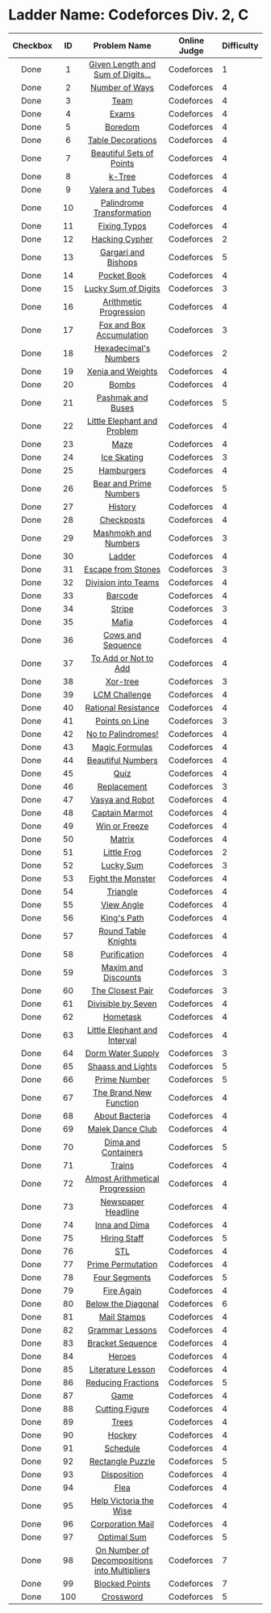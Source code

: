 # Ladder Name: Codeforces Div. 2, C

| Checkbox | ID  | Problem Name | Online Judge | Difficulty |
|---|:---:|:---:|---|---|
|<img src="https://a2oj.thao.pw/?handle=T--&url=http%3A//codeforces.com/problemset/problem/489/C" width="13px"/> Done|1|[Given Length and Sum of Digits...](http://codeforces.com/problemset/problem/489/C)|Codeforces|1|
|<img src="https://a2oj.thao.pw/?handle=T--&url=http%3A//codeforces.com/problemset/problem/466/C" width="13px"/> Done|2|[Number of Ways](http://codeforces.com/problemset/problem/466/C)|Codeforces|4|
|<img src="https://a2oj.thao.pw/?handle=T--&url=http%3A//codeforces.com/problemset/problem/401/C" width="13px"/> Done|3|[Team](http://codeforces.com/problemset/problem/401/C)|Codeforces|4|
|<img src="https://a2oj.thao.pw/?handle=T--&url=http%3A//codeforces.com/problemset/problem/479/C" width="13px"/> Done|4|[Exams](http://codeforces.com/problemset/problem/479/C)|Codeforces|4|
|<img src="https://a2oj.thao.pw/?handle=T--&url=http%3A//codeforces.com/problemset/problem/455/A" width="13px"/> Done|5|[Boredom](http://codeforces.com/problemset/problem/455/A)|Codeforces|4|
|<img src="https://a2oj.thao.pw/?handle=T--&url=http%3A//codeforces.com/problemset/problem/478/C" width="13px"/> Done|6|[Table Decorations](http://codeforces.com/problemset/problem/478/C)|Codeforces|4|
|<img src="https://a2oj.thao.pw/?handle=T--&url=http%3A//codeforces.com/problemset/problem/268/C" width="13px"/> Done|7|[Beautiful Sets of Points](http://codeforces.com/problemset/problem/268/C)|Codeforces|4|
|<img src="https://a2oj.thao.pw/?handle=T--&url=http%3A//codeforces.com/problemset/problem/431/C" width="13px"/> Done|8|[k-Tree](http://codeforces.com/problemset/problem/431/C)|Codeforces|4|
|<img src="https://a2oj.thao.pw/?handle=T--&url=http%3A//codeforces.com/problemset/problem/441/C" width="13px"/> Done|9|[Valera and Tubes ](http://codeforces.com/problemset/problem/441/C)|Codeforces|4|
|<img src="https://a2oj.thao.pw/?handle=T--&url=http%3A//codeforces.com/problemset/problem/486/C" width="13px"/> Done|10|[Palindrome Transformation](http://codeforces.com/problemset/problem/486/C)|Codeforces|4|
|<img src="https://a2oj.thao.pw/?handle=T--&url=http%3A//codeforces.com/problemset/problem/363/C" width="13px"/> Done|11|[Fixing Typos](http://codeforces.com/problemset/problem/363/C)|Codeforces|4|
|<img src="https://a2oj.thao.pw/?handle=T--&url=http%3A//codeforces.com/problemset/problem/490/C" width="13px"/> Done|12|[Hacking Cypher](http://codeforces.com/problemset/problem/490/C)|Codeforces|2|
|<img src="https://a2oj.thao.pw/?handle=T--&url=http%3A//codeforces.com/problemset/problem/463/C" width="13px"/> Done|13|[Gargari and Bishops](http://codeforces.com/problemset/problem/463/C)|Codeforces|5|
|<img src="https://a2oj.thao.pw/?handle=T--&url=http%3A//codeforces.com/problemset/problem/152/C" width="13px"/> Done|14|[Pocket Book](http://codeforces.com/problemset/problem/152/C)|Codeforces|4|
|<img src="https://a2oj.thao.pw/?handle=T--&url=http%3A//codeforces.com/problemset/problem/109/A" width="13px"/> Done|15|[Lucky Sum of Digits](http://codeforces.com/problemset/problem/109/A)|Codeforces|3|
|<img src="https://a2oj.thao.pw/?handle=T--&url=http%3A//codeforces.com/problemset/problem/382/C" width="13px"/> Done|16|[Arithmetic Progression](http://codeforces.com/problemset/problem/382/C)|Codeforces|4|
|<img src="https://a2oj.thao.pw/?handle=T--&url=http%3A//codeforces.com/problemset/problem/388/A" width="13px"/> Done|17|[Fox and Box Accumulation](http://codeforces.com/problemset/problem/388/A)|Codeforces|3|
|<img src="https://a2oj.thao.pw/?handle=T--&url=http%3A//codeforces.com/problemset/problem/9/C" width="13px"/> Done|18|[Hexadecimal's Numbers](http://codeforces.com/problemset/problem/9/C)|Codeforces|2|
|<img src="https://a2oj.thao.pw/?handle=T--&url=http%3A//codeforces.com/problemset/problem/339/C" width="13px"/> Done|19|[Xenia and Weights](http://codeforces.com/problemset/problem/339/C)|Codeforces|4|
|<img src="https://a2oj.thao.pw/?handle=T--&url=http%3A//codeforces.com/problemset/problem/350/C" width="13px"/> Done|20|[Bombs](http://codeforces.com/problemset/problem/350/C)|Codeforces|4|
|<img src="https://a2oj.thao.pw/?handle=T--&url=http%3A//codeforces.com/problemset/problem/459/C" width="13px"/> Done|21|[Pashmak and Buses](http://codeforces.com/problemset/problem/459/C)|Codeforces|5|
|<img src="https://a2oj.thao.pw/?handle=T--&url=http%3A//codeforces.com/problemset/problem/220/A" width="13px"/> Done|22|[Little Elephant and Problem](http://codeforces.com/problemset/problem/220/A)|Codeforces|4|
|<img src="https://a2oj.thao.pw/?handle=T--&url=http%3A//codeforces.com/problemset/problem/377/A" width="13px"/> Done|23|[Maze](http://codeforces.com/problemset/problem/377/A)|Codeforces|4|
|<img src="https://a2oj.thao.pw/?handle=T--&url=http%3A//codeforces.com/problemset/problem/217/A" width="13px"/> Done|24|[Ice Skating](http://codeforces.com/problemset/problem/217/A)|Codeforces|3|
|<img src="https://a2oj.thao.pw/?handle=T--&url=http%3A//codeforces.com/problemset/problem/371/C" width="13px"/> Done|25|[Hamburgers](http://codeforces.com/problemset/problem/371/C)|Codeforces|4|
|<img src="https://a2oj.thao.pw/?handle=T--&url=http%3A//codeforces.com/problemset/problem/385/C" width="13px"/> Done|26|[Bear and Prime Numbers](http://codeforces.com/problemset/problem/385/C)|Codeforces|5|
|<img src="https://a2oj.thao.pw/?handle=T--&url=http%3A//codeforces.com/problemset/problem/137/C" width="13px"/> Done|27|[History](http://codeforces.com/problemset/problem/137/C)|Codeforces|4|
|<img src="https://a2oj.thao.pw/?handle=T--&url=http%3A//codeforces.com/problemset/problem/427/C" width="13px"/> Done|28|[Checkposts](http://codeforces.com/problemset/problem/427/C)|Codeforces|4|
|<img src="https://a2oj.thao.pw/?handle=T--&url=http%3A//codeforces.com/problemset/problem/414/A" width="13px"/> Done|29|[Mashmokh and Numbers](http://codeforces.com/problemset/problem/414/A)|Codeforces|3|
|<img src="https://a2oj.thao.pw/?handle=T--&url=http%3A//codeforces.com/problemset/problem/279/C" width="13px"/> Done|30|[Ladder](http://codeforces.com/problemset/problem/279/C)|Codeforces|4|
|<img src="https://a2oj.thao.pw/?handle=T--&url=http%3A//codeforces.com/problemset/problem/264/A" width="13px"/> Done|31|[Escape from Stones](http://codeforces.com/problemset/problem/264/A)|Codeforces|3|
|<img src="https://a2oj.thao.pw/?handle=T--&url=http%3A//codeforces.com/problemset/problem/149/C" width="13px"/> Done|32|[Division into Teams](http://codeforces.com/problemset/problem/149/C)|Codeforces|4|
|<img src="https://a2oj.thao.pw/?handle=T--&url=http%3A//codeforces.com/problemset/problem/225/C" width="13px"/> Done|33|[Barcode](http://codeforces.com/problemset/problem/225/C)|Codeforces|4|
|<img src="https://a2oj.thao.pw/?handle=T--&url=http%3A//codeforces.com/problemset/problem/18/C" width="13px"/> Done|34|[Stripe](http://codeforces.com/problemset/problem/18/C)|Codeforces|3|
|<img src="https://a2oj.thao.pw/?handle=T--&url=http%3A//codeforces.com/problemset/problem/348/A" width="13px"/> Done|35|[Mafia](http://codeforces.com/problemset/problem/348/A)|Codeforces|4|
|<img src="https://a2oj.thao.pw/?handle=T--&url=http%3A//codeforces.com/problemset/problem/283/A" width="13px"/> Done|36|[Cows and Sequence](http://codeforces.com/problemset/problem/283/A)|Codeforces|4|
|<img src="https://a2oj.thao.pw/?handle=T--&url=http%3A//codeforces.com/problemset/problem/231/C" width="13px"/> Done|37|[To Add or Not to Add](http://codeforces.com/problemset/problem/231/C)|Codeforces|4|
|<img src="https://a2oj.thao.pw/?handle=T--&url=http%3A//codeforces.com/problemset/problem/429/A" width="13px"/> Done|38|[Xor-tree](http://codeforces.com/problemset/problem/429/A)|Codeforces|3|
|<img src="https://a2oj.thao.pw/?handle=T--&url=http%3A//codeforces.com/problemset/problem/235/A" width="13px"/> Done|39|[LCM Challenge](http://codeforces.com/problemset/problem/235/A)|Codeforces|4|
|<img src="https://a2oj.thao.pw/?handle=T--&url=http%3A//codeforces.com/problemset/problem/343/A" width="13px"/> Done|40|[Rational Resistance](http://codeforces.com/problemset/problem/343/A)|Codeforces|4|
|<img src="https://a2oj.thao.pw/?handle=T--&url=http%3A//codeforces.com/problemset/problem/251/A" width="13px"/> Done|41|[Points on Line](http://codeforces.com/problemset/problem/251/A)|Codeforces|3|
|<img src="https://a2oj.thao.pw/?handle=T--&url=http%3A//codeforces.com/problemset/problem/464/A" width="13px"/> Done|42|[No to Palindromes!](http://codeforces.com/problemset/problem/464/A)|Codeforces|4|
|<img src="https://a2oj.thao.pw/?handle=T--&url=http%3A//codeforces.com/problemset/problem/424/C" width="13px"/> Done|43|[Magic Formulas](http://codeforces.com/problemset/problem/424/C)|Codeforces|4|
|<img src="https://a2oj.thao.pw/?handle=T--&url=http%3A//codeforces.com/problemset/problem/300/C" width="13px"/> Done|44|[Beautiful Numbers](http://codeforces.com/problemset/problem/300/C)|Codeforces|4|
|<img src="https://a2oj.thao.pw/?handle=T--&url=http%3A//codeforces.com/problemset/problem/337/C" width="13px"/> Done|45|[Quiz](http://codeforces.com/problemset/problem/337/C)|Codeforces|4|
|<img src="https://a2oj.thao.pw/?handle=T--&url=http%3A//codeforces.com/problemset/problem/135/A" width="13px"/> Done|46|[Replacement](http://codeforces.com/problemset/problem/135/A)|Codeforces|3|
|<img src="https://a2oj.thao.pw/?handle=T--&url=http%3A//codeforces.com/problemset/problem/354/A" width="13px"/> Done|47|[Vasya and Robot](http://codeforces.com/problemset/problem/354/A)|Codeforces|4|
|<img src="https://a2oj.thao.pw/?handle=T--&url=http%3A//codeforces.com/problemset/problem/474/C" width="13px"/> Done|48|[Captain Marmot](http://codeforces.com/problemset/problem/474/C)|Codeforces|4|
|<img src="https://a2oj.thao.pw/?handle=T--&url=http%3A//codeforces.com/problemset/problem/150/A" width="13px"/> Done|49|[Win or Freeze](http://codeforces.com/problemset/problem/150/A)|Codeforces|4|
|<img src="https://a2oj.thao.pw/?handle=T--&url=http%3A//codeforces.com/problemset/problem/364/A" width="13px"/> Done|50|[Matrix](http://codeforces.com/problemset/problem/364/A)|Codeforces|4|
|<img src="https://a2oj.thao.pw/?handle=T--&url=http%3A//codeforces.com/problemset/problem/53/C" width="13px"/> Done|51|[Little Frog](http://codeforces.com/problemset/problem/53/C)|Codeforces|2|
|<img src="https://a2oj.thao.pw/?handle=T--&url=http%3A//codeforces.com/problemset/problem/121/A" width="13px"/> Done|52|[Lucky Sum](http://codeforces.com/problemset/problem/121/A)|Codeforces|3|
|<img src="https://a2oj.thao.pw/?handle=T--&url=http%3A//codeforces.com/problemset/problem/487/A" width="13px"/> Done|53|[Fight the Monster](http://codeforces.com/problemset/problem/487/A)|Codeforces|4|
|<img src="https://a2oj.thao.pw/?handle=T--&url=http%3A//codeforces.com/problemset/problem/407/A" width="13px"/> Done|54|[Triangle](http://codeforces.com/problemset/problem/407/A)|Codeforces|4|
|<img src="https://a2oj.thao.pw/?handle=T--&url=http%3A//codeforces.com/problemset/problem/257/C" width="13px"/> Done|55|[View Angle](http://codeforces.com/problemset/problem/257/C)|Codeforces|4|
|<img src="https://a2oj.thao.pw/?handle=T--&url=http%3A//codeforces.com/problemset/problem/242/C" width="13px"/> Done|56|[King's Path](http://codeforces.com/problemset/problem/242/C)|Codeforces|4|
|<img src="https://a2oj.thao.pw/?handle=T--&url=http%3A//codeforces.com/problemset/problem/71/C" width="13px"/> Done|57|[Round Table Knights](http://codeforces.com/problemset/problem/71/C)|Codeforces|4|
|<img src="https://a2oj.thao.pw/?handle=T--&url=http%3A//codeforces.com/problemset/problem/329/A" width="13px"/> Done|58|[Purification](http://codeforces.com/problemset/problem/329/A)|Codeforces|4|
|<img src="https://a2oj.thao.pw/?handle=T--&url=http%3A//codeforces.com/problemset/problem/261/A" width="13px"/> Done|59|[Maxim and Discounts](http://codeforces.com/problemset/problem/261/A)|Codeforces|3|
|<img src="https://a2oj.thao.pw/?handle=T--&url=http%3A//codeforces.com/problemset/problem/311/A" width="13px"/> Done|60|[The Closest Pair](http://codeforces.com/problemset/problem/311/A)|Codeforces|3|
|<img src="https://a2oj.thao.pw/?handle=T--&url=http%3A//codeforces.com/problemset/problem/375/A" width="13px"/> Done|61|[Divisible by Seven](http://codeforces.com/problemset/problem/375/A)|Codeforces|4|
|<img src="https://a2oj.thao.pw/?handle=T--&url=http%3A//codeforces.com/problemset/problem/154/A" width="13px"/> Done|62|[Hometask](http://codeforces.com/problemset/problem/154/A)|Codeforces|4|
|<img src="https://a2oj.thao.pw/?handle=T--&url=http%3A//codeforces.com/problemset/problem/204/A" width="13px"/> Done|63|[Little Elephant and Interval](http://codeforces.com/problemset/problem/204/A)|Codeforces|4|
|<img src="https://a2oj.thao.pw/?handle=T--&url=http%3A//codeforces.com/problemset/problem/107/A" width="13px"/> Done|64|[Dorm Water Supply](http://codeforces.com/problemset/problem/107/A)|Codeforces|3|
|<img src="https://a2oj.thao.pw/?handle=T--&url=http%3A//codeforces.com/problemset/problem/294/C" width="13px"/> Done|65|[Shaass and Lights](http://codeforces.com/problemset/problem/294/C)|Codeforces|5|
|<img src="https://a2oj.thao.pw/?handle=T--&url=http%3A//codeforces.com/problemset/problem/359/C" width="13px"/> Done|66|[Prime Number](http://codeforces.com/problemset/problem/359/C)|Codeforces|5|
|<img src="https://a2oj.thao.pw/?handle=T--&url=http%3A//codeforces.com/problemset/problem/243/A" width="13px"/> Done|67|[The Brand New Function](http://codeforces.com/problemset/problem/243/A)|Codeforces|4|
|<img src="https://a2oj.thao.pw/?handle=T--&url=http%3A//codeforces.com/problemset/problem/198/A" width="13px"/> Done|68|[About Bacteria](http://codeforces.com/problemset/problem/198/A)|Codeforces|4|
|<img src="https://a2oj.thao.pw/?handle=T--&url=http%3A//codeforces.com/problemset/problem/319/A" width="13px"/> Done|69|[Malek Dance Club](http://codeforces.com/problemset/problem/319/A)|Codeforces|4|
|<img src="https://a2oj.thao.pw/?handle=T--&url=http%3A//codeforces.com/problemset/problem/358/C" width="13px"/> Done|70|[Dima and Containers](http://codeforces.com/problemset/problem/358/C)|Codeforces|5|
|<img src="https://a2oj.thao.pw/?handle=T--&url=http%3A//codeforces.com/problemset/problem/87/A" width="13px"/> Done|71|[Trains](http://codeforces.com/problemset/problem/87/A)|Codeforces|4|
|<img src="https://a2oj.thao.pw/?handle=T--&url=http%3A//codeforces.com/problemset/problem/255/C" width="13px"/> Done|72|[Almost Arithmetical Progression](http://codeforces.com/problemset/problem/255/C)|Codeforces|4|
|<img src="https://a2oj.thao.pw/?handle=T--&url=http%3A//codeforces.com/problemset/problem/91/A" width="13px"/> Done|73|[Newspaper Headline](http://codeforces.com/problemset/problem/91/A)|Codeforces|4|
|<img src="https://a2oj.thao.pw/?handle=T--&url=http%3A//codeforces.com/problemset/problem/374/C" width="13px"/> Done|74|[Inna and Dima](http://codeforces.com/problemset/problem/374/C)|Codeforces|4|
|<img src="https://a2oj.thao.pw/?handle=T--&url=http%3A//codeforces.com/problemset/problem/216/C" width="13px"/> Done|75|[Hiring Staff](http://codeforces.com/problemset/problem/216/C)|Codeforces|5|
|<img src="https://a2oj.thao.pw/?handle=T--&url=http%3A//codeforces.com/problemset/problem/190/C" width="13px"/> Done|76|[STL](http://codeforces.com/problemset/problem/190/C)|Codeforces|4|
|<img src="https://a2oj.thao.pw/?handle=T--&url=http%3A//codeforces.com/problemset/problem/123/A" width="13px"/> Done|77|[Prime Permutation](http://codeforces.com/problemset/problem/123/A)|Codeforces|4|
|<img src="https://a2oj.thao.pw/?handle=T--&url=http%3A//codeforces.com/problemset/problem/14/C" width="13px"/> Done|78|[Four Segments](http://codeforces.com/problemset/problem/14/C)|Codeforces|5|
|<img src="https://a2oj.thao.pw/?handle=T--&url=http%3A//codeforces.com/problemset/problem/35/C" width="13px"/> Done|79|[Fire Again](http://codeforces.com/problemset/problem/35/C)|Codeforces|4|
|<img src="https://a2oj.thao.pw/?handle=T--&url=http%3A//codeforces.com/problemset/problem/266/C" width="13px"/> Done|80|[Below the Diagonal](http://codeforces.com/problemset/problem/266/C)|Codeforces|6|
|<img src="https://a2oj.thao.pw/?handle=T--&url=http%3A//codeforces.com/problemset/problem/29/C" width="13px"/> Done|81|[Mail Stamps](http://codeforces.com/problemset/problem/29/C)|Codeforces|4|
|<img src="https://a2oj.thao.pw/?handle=T--&url=http%3A//codeforces.com/problemset/problem/113/A" width="13px"/> Done|82|[Grammar Lessons](http://codeforces.com/problemset/problem/113/A)|Codeforces|4|
|<img src="https://a2oj.thao.pw/?handle=T--&url=http%3A//codeforces.com/problemset/problem/223/A" width="13px"/> Done|83|[Bracket Sequence](http://codeforces.com/problemset/problem/223/A)|Codeforces|4|
|<img src="https://a2oj.thao.pw/?handle=T--&url=http%3A//codeforces.com/problemset/problem/77/A" width="13px"/> Done|84|[Heroes](http://codeforces.com/problemset/problem/77/A)|Codeforces|4|
|<img src="https://a2oj.thao.pw/?handle=T--&url=http%3A//codeforces.com/problemset/problem/138/A" width="13px"/> Done|85|[Literature Lesson](http://codeforces.com/problemset/problem/138/A)|Codeforces|4|
|<img src="https://a2oj.thao.pw/?handle=T--&url=http%3A//codeforces.com/problemset/problem/222/C" width="13px"/> Done|86|[Reducing Fractions](http://codeforces.com/problemset/problem/222/C)|Codeforces|5|
|<img src="https://a2oj.thao.pw/?handle=T--&url=http%3A//codeforces.com/problemset/problem/213/A" width="13px"/> Done|87|[Game](http://codeforces.com/problemset/problem/213/A)|Codeforces|4|
|<img src="https://a2oj.thao.pw/?handle=T--&url=http%3A//codeforces.com/problemset/problem/193/A" width="13px"/> Done|88|[Cutting Figure](http://codeforces.com/problemset/problem/193/A)|Codeforces|4|
|<img src="https://a2oj.thao.pw/?handle=T--&url=http%3A//codeforces.com/problemset/problem/58/C" width="13px"/> Done|89|[Trees](http://codeforces.com/problemset/problem/58/C)|Codeforces|4|
|<img src="https://a2oj.thao.pw/?handle=T--&url=http%3A//codeforces.com/problemset/problem/95/A" width="13px"/> Done|90|[Hockey](http://codeforces.com/problemset/problem/95/A)|Codeforces|4|
|<img src="https://a2oj.thao.pw/?handle=T--&url=http%3A//codeforces.com/problemset/problem/31/C" width="13px"/> Done|91|[Schedule](http://codeforces.com/problemset/problem/31/C)|Codeforces|4|
|<img src="https://a2oj.thao.pw/?handle=T--&url=http%3A//codeforces.com/problemset/problem/280/A" width="13px"/> Done|92|[Rectangle Puzzle](http://codeforces.com/problemset/problem/280/A)|Codeforces|5|
|<img src="https://a2oj.thao.pw/?handle=T--&url=http%3A//codeforces.com/problemset/problem/49/C" width="13px"/> Done|93|[Disposition](http://codeforces.com/problemset/problem/49/C)|Codeforces|4|
|<img src="https://a2oj.thao.pw/?handle=T--&url=http%3A//codeforces.com/problemset/problem/32/C" width="13px"/> Done|94|[Flea](http://codeforces.com/problemset/problem/32/C)|Codeforces|4|
|<img src="https://a2oj.thao.pw/?handle=T--&url=http%3A//codeforces.com/problemset/problem/98/A" width="13px"/> Done|95|[Help Victoria the Wise](http://codeforces.com/problemset/problem/98/A)|Codeforces|4|
|<img src="https://a2oj.thao.pw/?handle=T--&url=http%3A//codeforces.com/problemset/problem/56/C" width="13px"/> Done|96|[Corporation Mail](http://codeforces.com/problemset/problem/56/C)|Codeforces|4|
|<img src="https://a2oj.thao.pw/?handle=T--&url=http%3A//codeforces.com/problemset/problem/182/C" width="13px"/> Done|97|[Optimal Sum](http://codeforces.com/problemset/problem/182/C)|Codeforces|5|
|<img src="https://a2oj.thao.pw/?handle=T--&url=http%3A//codeforces.com/problemset/problem/396/A" width="13px"/> Done|98|[On Number of Decompositions into Multipliers](http://codeforces.com/problemset/problem/396/A)|Codeforces|7|
|<img src="https://a2oj.thao.pw/?handle=T--&url=http%3A//codeforces.com/problemset/problem/392/A" width="13px"/> Done|99|[Blocked Points](http://codeforces.com/problemset/problem/392/A)|Codeforces|7|
|<img src="https://a2oj.thao.pw/?handle=T--&url=http%3A//codeforces.com/problemset/problem/47/C" width="13px"/> Done|100|[Crossword](http://codeforces.com/problemset/problem/47/C)|Codeforces|5|
